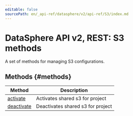 ```yaml
---
editable: false
sourcePath: en/_api-ref/datasphere/v2/api-ref/S3/index.md
---
```


# DataSphere API v2, REST: S3 methods
A set of methods for managing S3 configurations.

## Methods {#methods}
Method | Description
--- | ---
[activate](activate.md) | Activates shared s3 for project
[deactivate](deactivate.md) | Deactivates shared s3 for project